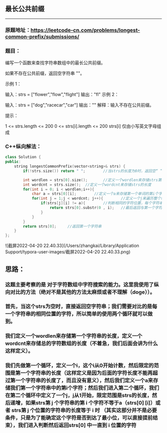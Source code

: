 ## 最长公共前缀

------

### 原题地址：https://leetcode-cn.com/problems/longest-common-prefix/submissions/

### 题目：

编写一个函数来查找字符串数组中的最长公共前缀。

如果不存在公共前缀，返回空字符串 ""。

 

示例 1：

输入：strs = ["flower","flow","flight"]
输出："fl"
示例 2：

输入：strs = ["dog","racecar","car"]
输出：""
解释：输入不存在公共前缀。


提示：

1 <= strs.length <= 200
0 <= strs[i].length <= 200
strs[i] 仅由小写英文字母组成

### C++纵向解法：

```cpp
class Solution {
public:
    string longestCommonPrefix(vector<string>& strs) {
        if(!strs.size()) return " ";		//当strs的长度为0时，返回空“ ”

        int wordlen = strs[0].size();		//定义一个wordlen来存储strs第一个字符串的长度
        int wordcnt = strs.size();	//定义一个wordcnt来存储strs的长度
        for(int i = 0; i < wordlen;i++){		
            char a = strs[0][i];		//定义一个a来存储第一个单词的第i个字符
            for(int j = 1;j < wordcnt; j++){		//定义一个j来遍历整个strs的长度
                if(strs[j][i] != a){		//判断相同的字符位置，每个字符串是否与a相同，不相同则进入 入
                    return strs[0].substr(0 , i);	//最后返回与第一个字符串相同的字符
                }
            }
        }
        return strs[0];		//返回第一个字符串
    }
};
```

![截屏2022-04-20 22.40.33](/Users/zhangkai/Library/Application Support/typora-user-images/截屏2022-04-20 22.40.33.png)

## 思路：

### 这题主要考察的是 对于字符数组中字符搜索的能力。这里我使用了纵向对比的方法（绝对不是其他的方法太麻烦或者不理解（doge））。

### 首先，当这个strs为空时，直接返回空字符串；我们需要对比的是每一个字符串的相同位置的字符，所以简单的使用两个循环就可以做到。

### 我们定义一个wordlen来存储第一个字符串的长度，定义一个wordcnt来存储总的字符数组的长度（不着急，我们后面会讲为什么这样定义）。

### 我们先做第一个循环，定义一个i，这个i从0开始计数，然后限定的范围是第一个字符串的长度（这样定义是因为后面的字符长度不能再超过第一个字符串的长度了，而且没有意义），然后我们定义一个a来存储我们第一个字符串中的第i个字符；然后我们进入第二个循环，我们在第二个循环中定义了一个j，j从1开始，限定范围是strs的长度，然后递增，如果strs第 j 个字符串的第 i 个字符不等于a（strs[0] [i]）或者 strs第 j 个位置的字符串的长度等于 i 时 （其实这部分并不是必要条件，只是为了能确定这个字符是否到达了最小位，可以直接提前结束），我们进入判断然后返回strs[0] 中一直到 i 位置的字符